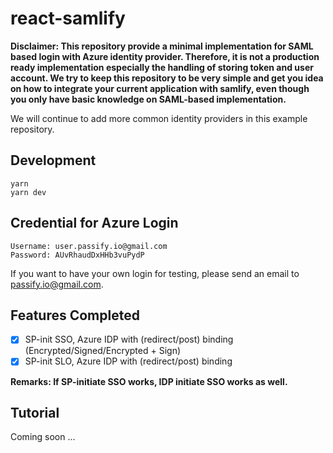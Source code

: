 # react-samlify

**Disclaimer: This repository provide a minimal implementation for SAML based login with Azure identity provider. Therefore, it is not a production ready implementation especially the handling of storing token and user account. We try to keep this repository to be very simple and get you idea on how to integrate your current application with samlify, even though you only have basic knowledge on SAML-based implementation.**

We will continue to add more common identity providers in this example repository.

## Development

```console
yarn
yarn dev
```

## Credential for Azure Login

```
Username: user.passify.io@gmail.com
Password: AUvRhaudDxHHb3vuPydP
```

If you want to have your own login for testing, please send an email to passify.io@gmail.com.

## Features Completed

- [x] SP-init SSO, Azure IDP with (redirect/post) binding (Encrypted/Signed/Encrypted + Sign)
- [x] SP-init SLO, Azure IDP with (redirect/post) binding

**Remarks: If SP-initiate SSO works, IDP initiate SSO works as well.**

## Tutorial

Coming soon ...
